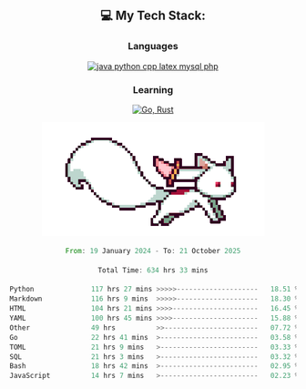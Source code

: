 
<div align="center">
<br>

## 💻 My Tech Stack:

### Languages

[![java python cpp latex mysql php](https://skillicons.dev/icons?i=java,python,cpp,latex,mysql,php)](https://skillicons.dev)

### Learning

[![Go, Rust](https://skillicons.dev/icons?i=go,rust)](https://skillicons.dev)

<center>

<img src="kyubey.gif" alt="Alt-Text" title="" >

</center>


<!--START_SECTION:waka-->

```rust
From: 19 January 2024 - To: 21 October 2025

Total Time: 634 hrs 33 mins

Python              117 hrs 27 mins >>>>>--------------------   18.51 %
Markdown            116 hrs 9 mins  >>>>>--------------------   18.30 %
HTML                104 hrs 21 mins >>>>---------------------   16.45 %
YAML                100 hrs 45 mins >>>>---------------------   15.88 %
Other               49 hrs          >>-----------------------   07.72 %
Go                  22 hrs 41 mins  >------------------------   03.58 %
TOML                21 hrs 9 mins   >------------------------   03.33 %
SQL                 21 hrs 3 mins   >------------------------   03.32 %
Bash                18 hrs 42 mins  >------------------------   02.95 %
JavaScript          14 hrs 7 mins   >------------------------   02.23 %
```

<!--END_SECTION:waka-->
